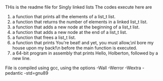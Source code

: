 THis is the readme file for Singly linked lists
The codes execute here  are 

1) a function that prints all the elements of a list_t list.
2) a function that returns the number of elements in a linked list_t list.
3) a function that adds a new node at the beginning of a list_t list.
4) a function that adds a new node at the end of a list_t list.
5) a function that frees a list_t list.
6) a function that prints You're beat! and yet, you must allow,\nI bore my house upon my back!\n before the main function is executed.
7)  a 64-bit program in assembly that prints Hello, Holberton, followed by a new line.

File is compiled using gcc, using the options -Wall -Werror -Wextra -pedantic -std=gnu89
